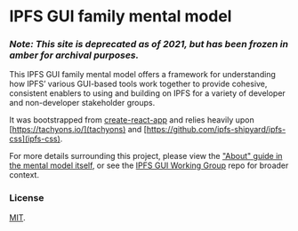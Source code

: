 # IPFS GUI family mental model

### *Note: This site is deprecated as of 2021, but has been frozen in amber for archival purposes.*

This IPFS GUI family mental model offers a framework for understanding how IPFS’ various GUI-based tools work together to provide cohesive, consistent enablers to using and building on IPFS for a variety of developer and non-developer stakeholder groups. 

It was bootstrapped from [create-react-app](https://github.com/facebook/create-react-app) and relies heavily upon [https://tachyons.io/](tachyons) and [https://github.com/ipfs-shipyard/ipfs-css](ipfs-css).

For more details surrounding this project, please view the ["About" guide in the mental model itself](https://ipfs-gui-mental-model.netlify.app/about), or see the [IPFS GUI Working Group](https://github.com/ipfs/ipfs-gui) repo for broader context.

### License
[MIT](LICENSE).
